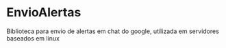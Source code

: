 # EnvioAlertas
Biblioteca para envio de alertas em chat do google, utilizada em servidores baseados em linux
